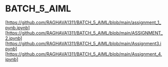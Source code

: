 # BATCH_5_AIML
[https://github.com/RAGHAVA1311/BATCH_5_AIML/blob/main/assignment_1_pynb.ipynb]
[https://github.com/RAGHAVA1311/BATCH_5_AIML/blob/main/ASSIGNMENT_2.ipynb]
[https://github.com/RAGHAVA1311/BATCH_5_AIML/blob/main/Assignment3.ipynb]
[https://github.com/RAGHAVA1311/BATCH_5_AIML/blob/main/Assignment_4.ipynb]
